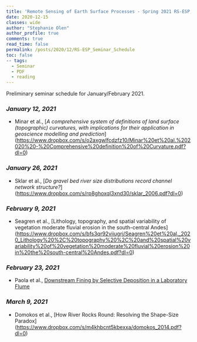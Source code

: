 ```yaml
---
title: 'Remote Sensing of Earth Surface Processes - Spring 2021 RS-ESP Seminar Schedule'
date: 2020-12-15
classes: wide
author: "Stephanie Olen"
author_profile: true
comments: true
read_time: false
permalink: /posts/2020/12/RS-ESP_Seminar_Schedule
toc: false
-- tags:
  - Seminar
  - PDF
  - reading
---
```

Preliminary seminar schedule for January/February 2021.

### *January 12, 2021*
* Minar et al., [_A comprehensive system of definitions of land surface (topographic) curvatures, with implications for their application in geoscience modelling and prediction_] (https://www.dropbox.com/s/o2axgwlfcdzfz10/Minar%20et%20al.%202020%20-%20Comprehensive%20definition%20of%20Curvature.pdf?dl=0)

### *January 26, 2021*
* Sklar et al., [_Do gravel bed river size distributions record channel network structure?_] (https://www.dropbox.com/s/rp8ghoxql3xnd30/sklar_2006.pdf?dl=0)

### *February 9, 2021*
* Seagren et al., [Lithology, topography, and spatial variability of vegetation moderate fluvial erosion in the south-central Andes] (https://www.dropbox.com/s/bfs3qr92viiugrj/Seagren%20et%20al._2020_Lithology%20%2C%20topography%20%2C%20and%20spatial%20variability%20of%20vegetation%20moderate%20fluvial%20erosion%20in%20the%20south-central%20Andes.pdf?dl=0)

### *February 23, 2021*
* Paola et al., [Downstream Fining by Selective Deposition in a Laboratory Flume](https://www.dropbox.com/s/19ixzj7gw4hajpd/paola1992.pdf?dl=0)

### *March 9, 2021*
* Domokos et al., [How River Rocks Round: Resolving the Shape-Size Paradox] (https://www.dropbox.com/s/m4khbcnt5kbexxa/domokos_2014.pdf?dl=0)
